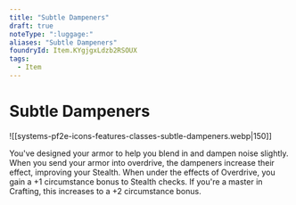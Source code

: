 ```yaml
---
title: "Subtle Dampeners"
draft: true
noteType: ":luggage:"
aliases: "Subtle Dampeners"
foundryId: Item.KYgjgxLdzb2RSOUX
tags:
  - Item
---
```


# Subtle Dampeners
![[systems-pf2e-icons-features-classes-subtle-dampeners.webp|150]]

You've designed your armor to help you blend in and dampen noise slightly. When you send your armor into overdrive, the dampeners increase their effect, improving your Stealth. When under the effects of Overdrive, you gain a +1 circumstance bonus to Stealth checks. If you're a master in Crafting, this increases to a +2 circumstance bonus.
